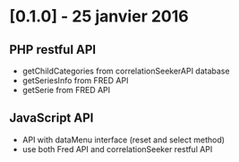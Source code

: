 
# [0.1.0] - 25 janvier 2016

## PHP restful API

  - getChildCategories from correlationSeekerAPI database
  - getSeriesInfo from FRED API
  - getSerie from FRED API

## JavaScript API

  - API with dataMenu interface (reset and select method)
  - use both Fred API and correlationSeeker restful API
